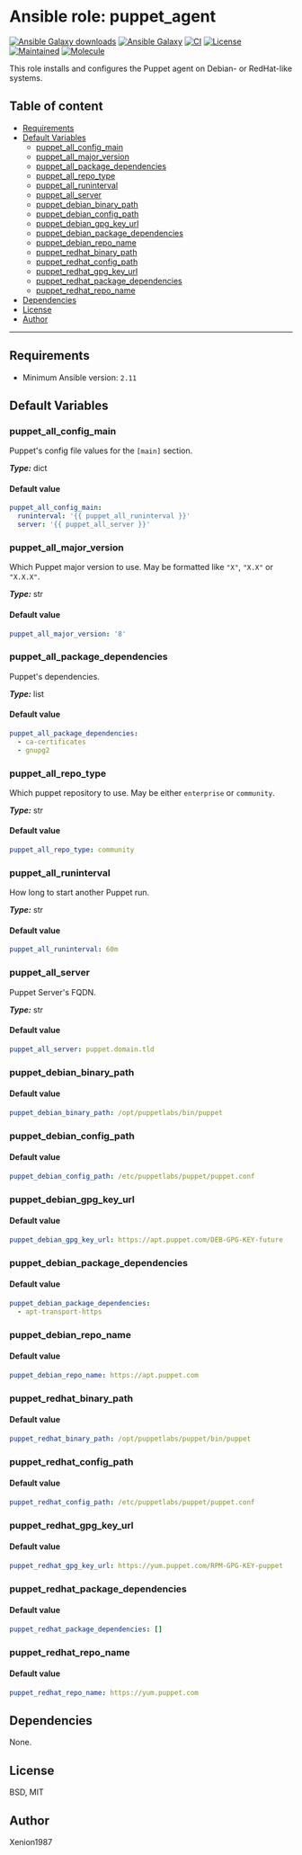 # Ansible role: puppet_agent

[![Ansible Galaxy downloads](https://img.shields.io/ansible/role/d/Xenion1987/puppet_agent?label=Galaxy%20downloads&logo=ansible&color=%23096598)](https://galaxy.ansible.com/ui/standalone/roles/Xenion1987/puppet_agent)
[![Ansible Galaxy](https://img.shields.io/badge/role-puppet_agent-000000.svg?logo=ansible)](https://galaxy.ansible.com/xenion1987/puppet_agent)
[![CI](https://github.com/xenion1987/ansible-role-puppet-agent/actions/workflows/ci.yml/badge.svg)](https://github.com/xenion1987/ansible-role-puppet-agent/actions/workflows/ci.yml)
[![License](https://img.shields.io/github/license/Xenion1987/ansible-role-puppet-agent)](https://github.com/Xenion1987/ansible-role-puppet-agent/blob/main/LICENSE)
[![Maintained](https://img.shields.io/badge/Maintained-yes-success.svg)](https://github.com/Xenion1987/ansible-role-puppet-agent)
[![Molecule](https://img.shields.io/badge/tested%20with-Molecule-blue.svg)](https://github.com/ansible-community/molecule)

This role installs and configures the Puppet agent on Debian- or RedHat-like systems.

## Table of content

- [Requirements](#requirements)
- [Default Variables](#default-variables)
  - [puppet_all_config_main](#puppet_all_config_main)
  - [puppet_all_major_version](#puppet_all_major_version)
  - [puppet_all_package_dependencies](#puppet_all_package_dependencies)
  - [puppet_all_repo_type](#puppet_all_repo_type)
  - [puppet_all_runinterval](#puppet_all_runinterval)
  - [puppet_all_server](#puppet_all_server)
  - [puppet_debian_binary_path](#puppet_debian_binary_path)
  - [puppet_debian_config_path](#puppet_debian_config_path)
  - [puppet_debian_gpg_key_url](#puppet_debian_gpg_key_url)
  - [puppet_debian_package_dependencies](#puppet_debian_package_dependencies)
  - [puppet_debian_repo_name](#puppet_debian_repo_name)
  - [puppet_redhat_binary_path](#puppet_redhat_binary_path)
  - [puppet_redhat_config_path](#puppet_redhat_config_path)
  - [puppet_redhat_gpg_key_url](#puppet_redhat_gpg_key_url)
  - [puppet_redhat_package_dependencies](#puppet_redhat_package_dependencies)
  - [puppet_redhat_repo_name](#puppet_redhat_repo_name)
- [Dependencies](#dependencies)
- [License](#license)
- [Author](#author)

---

## Requirements

- Minimum Ansible version: `2.11`

## Default Variables

### puppet_all_config_main

Puppet's config file values for the `[main]` section.


**_Type:_** dict<br />

#### Default value

```YAML
puppet_all_config_main:
  runinterval: '{{ puppet_all_runinterval }}'
  server: '{{ puppet_all_server }}'
```

### puppet_all_major_version

Which Puppet major version to use. May be formatted like `"X"`, `"X.X"` or `"X.X.X"`.


**_Type:_** str<br />

#### Default value

```YAML
puppet_all_major_version: '8'
```

### puppet_all_package_dependencies

Puppet's dependencies.

**_Type:_** list<br />

#### Default value

```YAML
puppet_all_package_dependencies:
  - ca-certificates
  - gnupg2
```

### puppet_all_repo_type

Which puppet repository to use. May be either `enterprise` or `community`.


**_Type:_** str<br />

#### Default value

```YAML
puppet_all_repo_type: community
```

### puppet_all_runinterval

How long to start another Puppet run.

**_Type:_** str<br />

#### Default value

```YAML
puppet_all_runinterval: 60m
```

### puppet_all_server

Puppet Server's FQDN.

**_Type:_** str<br />

#### Default value

```YAML
puppet_all_server: puppet.domain.tld
```

### puppet_debian_binary_path

#### Default value

```YAML
puppet_debian_binary_path: /opt/puppetlabs/bin/puppet
```

### puppet_debian_config_path

#### Default value

```YAML
puppet_debian_config_path: /etc/puppetlabs/puppet/puppet.conf
```

### puppet_debian_gpg_key_url

#### Default value

```YAML
puppet_debian_gpg_key_url: https://apt.puppet.com/DEB-GPG-KEY-future
```

### puppet_debian_package_dependencies

#### Default value

```YAML
puppet_debian_package_dependencies:
  - apt-transport-https
```

### puppet_debian_repo_name

#### Default value

```YAML
puppet_debian_repo_name: https://apt.puppet.com
```

### puppet_redhat_binary_path

#### Default value

```YAML
puppet_redhat_binary_path: /opt/puppetlabs/puppet/bin/puppet
```

### puppet_redhat_config_path

#### Default value

```YAML
puppet_redhat_config_path: /etc/puppetlabs/puppet/puppet.conf
```

### puppet_redhat_gpg_key_url

#### Default value

```YAML
puppet_redhat_gpg_key_url: https://yum.puppet.com/RPM-GPG-KEY-puppet
```

### puppet_redhat_package_dependencies

#### Default value

```YAML
puppet_redhat_package_dependencies: []
```

### puppet_redhat_repo_name

#### Default value

```YAML
puppet_redhat_repo_name: https://yum.puppet.com
```

## Dependencies

None.

## License

BSD, MIT

## Author

Xenion1987

